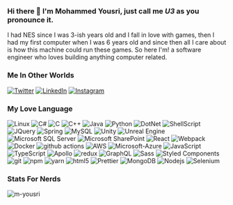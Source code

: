 ### Hi there 👋 I'm Mohammed Yousri, just call me *U3* as you pronounce it.
I had NES since I was 3-ish years old and I fall in love with games, then I had my first computer when I was 6 years old and since then all I care about is how this machine could run these games. So here I'm! a software engineer who loves building anything computer related.

### Me In Other Worlds
<p><a href="https://twitter.com/u3_null" target="_blank"><img alt="Twitter" src="https://img.shields.io/badge/twitter-%231DA1F2.svg?&style=for-the-badge&logo=twitter&logoColor=white" /></a> <a href="https://www.linkedin.com/in/yousri" target="_blank"><img alt="LinkedIn" src="https://img.shields.io/badge/linkedin-%230077B5.svg?&style=for-the-badge&logo=linkedin&logoColor=white" /></a> <a href="https://www.instagram.com/u3.null/" target="_blank"><img alt="Instagram" src="https://img.shields.io/badge/instagram-%23E4405F.svg?&style=for-the-badge&logo=instagram&logoColor=white"> </a>
</p>

### My Love Language
<p>
  <img alt="Linux" src="https://img.shields.io/badge/Linux-0D7BDF.svg?&logo=linux&logoColor=white" />
  <img alt="C#" src="https://img.shields.io/badge/c%23%20-%23239120.svg?&logo=c-sharp&logoColor=white" />
  <img alt="C" src="https://img.shields.io/badge/c%20-%2300599C.svg?&logo=c&logoColor=white" />
  <img alt="C++" src="https://img.shields.io/badge/c++%20-%2300599C.svg?&logo=c%2B%2B&logoColor=white" />
  <img alt="Java" src="https://img.shields.io/badge/java-%23ED8B00.svg?&logo=java&logoColor=white" />
  <img alt="Python" src="https://img.shields.io/badge/python-%233776AB.svg?&style=flat-square&logo=python&logoColor=white" />
  <img alt="DotNet" src="https://img.shields.io/badge/dotnet-net-9014F0.svg?&style=flat-square&logo=dot-net&logoColor=white" />
  <img alt="ShellScript" src="https://img.shields.io/badge/shell_script%20-%23121011.svg?&logo=gnu-bash&logoColor=white" />
  <img alt="JQuery" src="https://img.shields.io/badge/jquery%20-%230769AD.svg?&logo=jquery&logoColor=white" />
  <img alt="Spring" src="https://img.shields.io/badge/spring%20-%236DB33F.svg?&logo=spring&logoColor=white" />
  <img alt="MySQL" src="https://img.shields.io/badge/-mysql-161418.svg?&logo=mysql&logoColor=white" />
  <img alt="Unity" src="https://img.shields.io/badge/Unity%20-%23100000.svg?&logo=unity&logoColor=white" />
  <img alt="Unreal Engine" src="https://img.shields.io/badge/Unreal_Engine%20-%23100000.svg?&logo=unreal-engine&logoColor=white" />
  <img alt="Microsoft SQL Server" src="https://img.shields.io/badge/Microsoft%20SQL%20Server-CC2927?logo=microsoft-sql-server&logoColor=white" />
  <img alt="Microsoft SharePoint" src="https://img.shields.io/badge/Microsoft%20SharePoint-0078D4?logo=microsoft-sharepoint&logoColor=white" />
  <img alt="React" src="https://img.shields.io/badge/-React-45b8d8?style=flat-square&logo=react&logoColor=white" />
  <img alt="Webpack" src="https://img.shields.io/badge/-Webpack-8DD6F9?style=flat-square&logo=webpack&logoColor=white" /> 
  <img alt="Docker" src="https://img.shields.io/badge/-Docker-46a2f1?style=flat-square&logo=docker&logoColor=white" />
  <img alt="github actions" src="https://img.shields.io/badge/-Github_Actions-2088FF?style=flat-square&logo=github-actions&logoColor=white" />
  <img alt="AWS" src="https://img.shields.io/badge/-amazon-F0B314?style=flat-square&logo=amazon&logoColor=white" />
  <img alt="Microsoft-Azure" src="https://img.shields.io/badge/Microsoft%20Azure-0089D6?logo=microsoft-azure&logoColor=white" />
  <img alt="JavaScript" src="https://img.shields.io/badge/javascript%20-%23323330.svg?&logo=javascript&logoColor=%23F7DF1E" />
  <img alt="TypeScript" src="https://img.shields.io/badge/-TypeScript-007ACC?style=flat-square&logo=typescript&logoColor=white" />
  <img alt="Apollo" src="https://img.shields.io/badge/-Apollo%20GraphQL-311C87?style=flat-square&logo=apollo-graphql&logoColor=white" />
  <img alt="redux" src="https://img.shields.io/badge/-Redux-764ABC?style=flat-square&logo=redux&logoColor=white" />
  <img alt="GraphQL" src="https://img.shields.io/badge/-GraphQL-E10098?style=flat-square&logo=graphql&logoColor=white" />
  <img alt="Sass" src="https://img.shields.io/badge/-Sass-CC6699?style=flat-square&logo=sass&logoColor=white" />
  <img alt="Styled Components" src="https://img.shields.io/badge/-Styled_Components-db7092?style=flat-square&logo=styled-components&logoColor=white" />
  <img alt="git" src="https://img.shields.io/badge/-Git-F05032?style=flat-square&logo=git&logoColor=white" />
  <img alt="npm" src="https://img.shields.io/badge/-NPM-CB3837?style=flat-square&logo=npm&logoColor=white" />
  <img alt="yarn" src="https://img.shields.io/badge/-YARN-0DB1F0?style=flat-square&logo=yarn&logoColor=white" />
  <img alt="html5" src="https://img.shields.io/badge/-HTML5-E34F26?style=flat-square&logo=html5&logoColor=white" />
  <img alt="Prettier" src="https://img.shields.io/badge/-Prettier-F7B93E?style=flat-square&logo=prettier&logoColor=white" />
  <img alt="MongoDB" src="https://img.shields.io/badge/-MongoDB-13aa52?style=flat-square&logo=mongodb&logoColor=white" />
  <img alt="Nodejs" src="https://img.shields.io/badge/-Nodejs-43853d?style=flat-square&logo=Node.js&logoColor=white" />
  <img alt="Selenium" src="https://img.shields.io/badge/selenium-059E43.svg?&logo=selenium&logoColor=white" />
</p>

### Stats For Nerds
<p><img src="https://github-readme-stats.vercel.app/api?username=m-yousri&show_icons=true&locale=en&theme=chartreuse-dark&&count_private=true&include_all_commits=true" alt="m-yousri" /></p>
